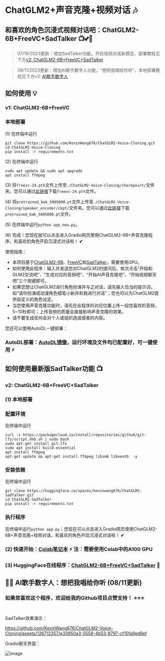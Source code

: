 # ChatGLM2+声音克隆+视频对话 🎶
## 和喜欢的角色沉浸式视频对话吧：ChatGLM2-6B+FreeVC+SadTalker 📺💕🍻
> 07/19/2023更新：增加SadTalker功能，开启视频对话新模态，部署教程见下方[v2: ChatGLM2-6B+FreeVC+SadTalker](https://github.com/KevinWang676/ChatGLM2-Voice-Cloning/blob/main/README_zh.md#v2-chatglm2-6bfreevcsadtalker)

> 08/11/2023更新：增加AI歌手数字人功能，“想把我唱给你听”，本地部署教程见下方v3: [AI歌手数字人](https://github.com/KevinWang676/ChatGLM2-Voice-Cloning/blob/main/README_zh.md#%EF%B8%8F-ai%E6%AD%8C%E6%89%8B%E6%95%B0%E5%AD%97%E4%BA%BA%E6%83%B3%E6%8A%8A%E6%88%91%E5%94%B1%E7%BB%99%E4%BD%A0%E5%90%AC-0811%E6%9B%B4%E6%96%B0)

## 如何使用 💡

### v1: ChatGLM2-6B+FreeVC

### 本地部署

(1) 在终端中运行
```
git clone https://github.com/KevinWang676/ChatGLM2-Voice-Cloning.git
cd ChatGLM2-Voice-Cloning
pip install -r requirements.txt
```

(2) 在终端中运行
```
sudo apt update && sudo apt upgrade
apt install ffmpeg
```

(3) 将`freevc-24.pth`文件上传至`./ChatGLM2-Voice-Cloning/checkpoint/`文件夹。您可以通过[此链接](https://huggingface.co/spaces/kevinwang676/FreeVC/tree/main/checkpoints)下载`freevc-24.pth`文件。

(4) 将`pretrained_bak_5805000.pt`文件上传至`./ChatGLM2-Voice-Cloning/speaker_encoder/ckpt/`文件夹。您可以通过[此链接](https://huggingface.co/spaces/kevinwang676/FreeVC/tree/main/speaker_encoder/ckpt)下载`pretrained_bak_5805000.pt`文件。

(5) 在终端中运行`python app_new.py`。

(6) 完成！您现在就可以点击进入Gradio网页使用ChatGLM2-6B+声音克隆程序，和喜欢的角色开启沉浸式对话啦！ 💕

使用指南：
* 本项目基于[ChatGLM2-6B](https://github.com/THUDM/ChatGLM2-6B)、[FreeVC](https://github.com/OlaWod/FreeVC)和[SadTalker](https://github.com/OpenTalker/SadTalker)，需要使用GPU。
* 如何使用此程序：输入并发送您对ChatGLM2的提问后，依次点击“开始和GLM2交流吧”、“生成对应的音频吧”、“开始AI声音克隆吧”、“开始视频聊天吧”三个按键即可。
* 如果您想让ChatGLM2进行角色扮演并与之对话，请先输入恰当的提示词，如“请你扮演成动漫角色蜡笔小新并和我进行对话”；您也可以为ChatGLM2提供自定义的角色设定。
* 当您使用声音克隆功能时，请先在此程序的对应位置上传一段您喜欢的音频，5~10秒即可；上传音频的质量会直接影响声音克隆的效果。
* 请不要生成任何会对个人或组织造成侵害的内容。

您还可以使用AutoDL一键部署：
### AutoDL部署：[AutoDL镜像](https://www.codewithgpu.com/i/KevinWang676/ChatGLM2-Voice-Cloning/ChatGLM2-Voice-Cloning)，运行环境及文件均已配置好，可一键使用 ⚡

## 如何使用最新版SadTalker功能 📺

### v2: ChatGLM2-6B+FreeVC+SadTalker

### (1) 本地部署

### 配置环境

在终端中运行
```
curl -s https://packagecloud.io/install/repositories/github/git-lfs/script.deb.sh | sudo bash
sudo apt-get install git-lfs
sudo apt install build-essential
apt install ffmpeg
apt-get update && apt-get install ffmpeg libsm6 libxext6  -y
```

### 安装依赖

在终端中运行
```
git clone https://huggingface.co/spaces/kevinwang676/ChatGLM2-SadTalker.git
cd ChatGLM2-SadTalker
pip install -r requirements.txt
```

### 执行程序

在终端中运行`python app.py`；您现在可以点击进入Gradio网页使用ChatGLM2-6B+声音克隆+视频对话，和喜欢的角色开启沉浸式对话啦！ 💕

### (2) 快速开始：[Colab笔记本](https://colab.research.google.com/github/KevinWang676/ChatGLM2-Voice-Cloning/blob/main/ChatGLM2_VC_SadTalker.ipynb) ⚡ 注：需要使用Colab中的A100 GPU

### (3) HuggingFace在线程序：[ChatGLM2-6B+FreeVC+SadTalker](https://huggingface.co/spaces/kevinwang676/ChatGLM2-SadTalker-VC) 🤗

## 🤵‍♀️ AI歌手数字人：想把我唱给你听 (08/11更新)

### 如果您喜欢这个程序，欢迎给我的Github项目点赞支持！ ⭐⭐⭐

#

SadTalker效果演示：

https://github.com/KevinWang676/ChatGLM2-Voice-Cloning/assets/126712357/e33950a3-5558-4b53-8797-cf15fa9ed6ef

Gradio聊天界面：

![image](https://github.com/KevinWang676/ChatGLM2-Voice-Cloning/assets/126712357/2b4fe4c9-1c85-4e4c-94cb-2c96315f7abd)


